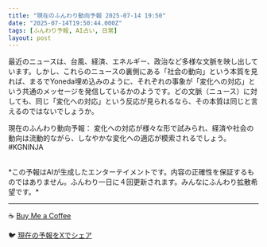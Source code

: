 ```yaml
---
title: "現在のふんわり動向予報 2025-07-14 19:50"
date: "2025-07-14T19:50:44.000Z"
tags: [ふんわり予報, AI占い, 日常]
layout: post
---
```


最近のニュースは、台風、経済、エネルギー、政治など多様な文脈を映し出しています。しかし、これらのニュースの裏側にある「社会の動向」という本質を見れば、まるでYoneda埋め込みのように、それぞれの事象が「変化への対応」という共通のメッセージを発信しているかのようです。どの文脈（ニュース）に対しても、同じ「変化への対応」という反応が見られるなら、その本質は同じと言えるのではないでしょうか。


現在のふんわり動向予報：
変化への対応が様々な形で試みられ、経済や社会の動向は流動的ながら、しなやかな変化への適応が模索されるでしょう。#KGNINJA

<br>
*この予報はAIが生成したエンターテイメントです。内容の正確性を保証するものではありません。ふんわり一日に４回更新されます。みんなにふんわり拡散希望です。*

---
☕️ [Buy Me a Coffee](https://www.buymeacoffee.com/kgninja)

🐦 [現在の予報をXでシェア](https://twitter.com/intent/tweet?text=%E7%8F%BE%E5%9C%A8%E3%81%AE%E3%81%B5%E3%82%93%E3%82%8F%E3%82%8A%E4%BA%88%E5%A0%B1%3A%20%E3%80%8C%E6%9C%80%E8%BF%91%E3%81%AE%E3%83%8B%E3%83%A5%E3%83%BC%E3%82%B9%E3%81%AF%E3%80%81%E5%8F%B0%E9%A2%A8%E3%80%81%E7%B5%8C%E6%B8%88%E3%80%81%E3%82%A8%E3%83%8D%E3%83%AB%E3%82%AE%E3%83%BC%E3%80%81%E6%94%BF%E6%B2%BB%E3%81%AA%E3%81%A9%E5%A4%9A%E6%A7%98%E3%81%AA%E6%96%87%E8%84%88%E3%82%92%E6%98%A0%E3%81%97%E5%87%BA%E3%81%97%E3%81%A6%E3%81%84%E3%81%BE%E3%81%99%E3%80%82%E3%80%8D%23KGNINJA%20%E7%B6%9A%E3%81%8D%E3%81%AF%E3%83%96%E3%83%AD%E3%82%B0%E3%81%A7%EF%BC%81%F0%9F%91%87&url=https%3A%2F%2Fkg-ninja.github.io%2FFunwariyoso%2F)
